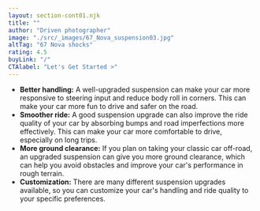 ```yaml
---
layout: section-cont01.njk
title: ""
author: "Driven photographer"
image: "./src/_images/67_Nova_suspension03.jpg"
altTag: "67 Nova shocks"
rating: 4.5
buyLink: "/"
CTAlabel: "Let's Get Started >"
---
```


- **Better handling:** A well-upgraded suspension can make your car more responsive to steering input and reduce body roll in corners. This can make your car more fun to drive and safer on the road.
- **Smoother ride:** A good suspension upgrade can also improve the ride quality of your car by absorbing bumps and road imperfections more effectively. This can make your car more comfortable to drive, especially on long trips.
- **More ground clearance:** If you plan on taking your classic car off-road, an upgraded suspension can give you more ground clearance, which can help you avoid obstacles and improve your car's performance in rough terrain.
- **Customization:** There are many different suspension upgrades available, so you can customize your car's handling and ride quality to your specific preferences.